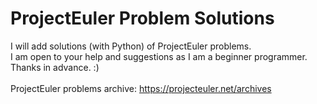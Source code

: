 # ProjectEuler Problem Solutions

I will add solutions (with Python) of ProjectEuler problems. <br/>
I am open to your help and suggestions as I am a beginner programmer. Thanks in advance. :) <br/><br/>
ProjectEuler problems archive: https://projecteuler.net/archives
